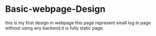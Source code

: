 # Basic-webpage-Design
this is my first design in webpage
this page represent small log in page without using any backend,it is fully static page.
